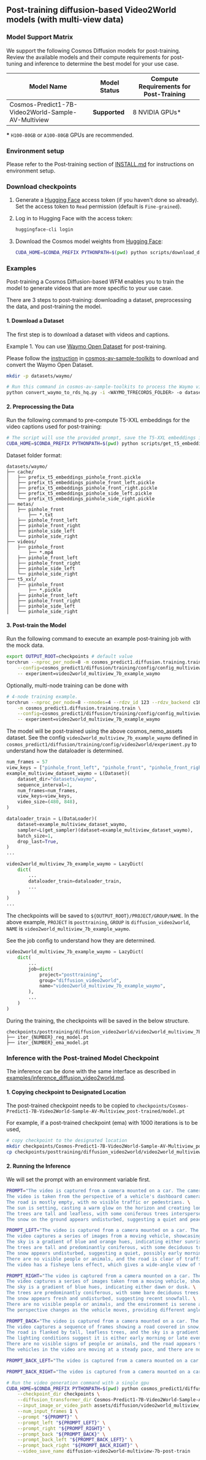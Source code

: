 ## Post-training diffusion-based Video2World models (with multi-view data)

### Model Support Matrix

We support the following Cosmos Diffusion models for post-training. Review the available models and their compute requirements for post-tuning and inference to determine the best model for your use case.

| Model Name                               | Model Status | Compute Requirements for Post-Training |
|----------------------------------------------|------------------|------------------------------------------|
| Cosmos-Predict1-7B-Video2World-Sample-AV-Multiview           | **Supported**    | 8 NVIDIA GPUs*                           |

**\*** `H100-80GB` or `A100-80GB` GPUs are recommended.

### Environment setup

Please refer to the Post-training section of [INSTALL.md](/INSTALL.md#post-training) for instructions on environment setup.

### Download checkpoints

1. Generate a [Hugging Face](https://huggingface.co/settings/tokens) access token (if you haven't done so already). Set the access token to `Read` permission (default is `Fine-grained`).

2. Log in to Hugging Face with the access token:
   ```bash
   huggingface-cli login
   ```

3. Download the Cosmos model weights from [Hugging Face](https://huggingface.co/collections/nvidia/cosmos-predict1-67c9d1b97678dbf7669c89a7):
   ```bash
   CUDA_HOME=$CONDA_PREFIX PYTHONPATH=$(pwd) python scripts/download_diffusion_checkpoints.py --model_sizes 7B --model_types Video2World-Sample-AV-Multiview --checkpoint_dir checkpoints
   ```

### Examples

Post-training a Cosmos Diffusion-based WFM enables you to train the model to generate videos that are more specific to your use case.

There are 3 steps to post-training: downloading a dataset, preprocessing the data, and post-training the model.

#### 1. Download a Dataset

The first step is to download a dataset with videos and captions.

Example 1. You can use [Waymo Open Dataset](https://waymo.com/open/) for post-training.

Please follow the [instruction](https://github.com/nv-tlabs/cosmos-av-sample-toolkits?tab=readme-ov-file#convert-public-datasets) in [cosmos-av-sample-toolkits](https://github.com/nv-tlabs/cosmos-av-sample-toolkits) to download and convert the Waymo Open Dataset.

```bash
mkdir -p datasets/waymo/

# Run this command in cosmos-av-sample-toolkits to process the Waymo videos
python convert_waymo_to_rds_hq.py -i <WAYMO_TFRECORDS_FOLDER> -o datasets/waymo/videos -n 32
```

#### 2. Preprocessing the Data

Run the following command to pre-compute T5-XXL embeddings for the video captions used for post-training:

```bash
# The script will use the provided prompt, save the T5-XXL embeddings in pickle format.
CUDA_HOME=$CONDA_PREFIX PYTHONPATH=$(pwd) python scripts/get_t5_embeddings_from_waymo.py --dataset_path datasets/waymo --prompt "A video of car driving on the road."
```

Dataset folder format:
```
datasets/waymo/
├── cache/
│   ├── prefix_t5_embeddings_pinhole_front.pickle
│   ├── prefix_t5_embeddings_pinhole_front_left.pickle
│   ├── prefix_t5_embeddings_pinhole_front_right.pickle
│   ├── prefix_t5_embeddings_pinhole_side_left.pickle
│   └── prefix_t5_embeddings_pinhole_side_right.pickle
├── metas/
│   ├── pinhole_front
│       ├── *.txt
│   ├── pinhole_front_left
│   ├── pinhole_front_right
│   ├── pinhole_side_left
│   └── pinhole_side_right
├── videos/
│   ├── pinhole_front
│       ├── *.mp4
│   ├── pinhole_front_left
│   ├── pinhole_front_right
│   ├── pinhole_side_left
│   └── pinhole_side_right
├── t5_xxl/
│   ├── pinhole_front
│       ├── *.pickle
│   ├── pinhole_front_left
│   ├── pinhole_front_right
│   ├── pinhole_side_left
│   └── pinhole_side_right
```

#### 3. Post-train the Model

Run the following command to execute an example post-training job with the mock data.
```bash
export OUTPUT_ROOT=checkpoints # default value
torchrun --nproc_per_node=8 -m cosmos_predict1.diffusion.training.train \
    --config=cosmos_predict1/diffusion/training/config/config_multiview.py \
    -- experiment=video2world_multiview_7b_example_waymo
```

Optionally, multi-node training can be done with
```bash
# 4-node training example.
torchrun --nproc_per_node=8 --nnodes=4 --rdzv_id 123 --rdzv_backend c10d --rdzv_endpoint $MASTER_ADDR:1234 \
    -m cosmos_predict1.diffusion.training.train \
    --config=cosmos_predict1/diffusion/training/config/config_multiview.py \
    -- experiment=video2world_multiview_7b_example_waymo
```

The model will be post-trained using the above cosmos_nemo_assets dataset.
See the config `video2world_multiview_7b_example_waymo` defined in `cosmos_predict1/diffusion/training/config/video2world/experiment.py` to understand how the dataloader is determined.
```python
num_frames = 57
view_keys = ["pinhole_front_left", "pinhole_front", "pinhole_front_right", "pinhole_side_left", "pinhole_side_right"]
example_multiview_dataset_waymo = L(Dataset)(
    dataset_dir="datasets/waymo",
    sequence_interval=1,
    num_frames=num_frames,
    view_keys=view_keys,
    video_size=(480, 848),
)

dataloader_train = L(DataLoader)(
    dataset=example_multiview_dataset_waymo,
    sampler=L(get_sampler)(dataset=example_multiview_dataset_waymo),
    batch_size=1,
    drop_last=True,
)
...

video2world_multiview_7b_example_waymo = LazyDict(
    dict(
        ...
        dataloader_train=dataloader_train,
        ...
    )
)
...

```

The checkpoints will be saved to `${OUTPUT_ROOT}/PROJECT/GROUP/NAME`.
In the above example, `PROJECT` is `posttraining`, `GROUP` is `diffusion_video2world`, `NAME` is `video2world_multiview_7b_example_waymo`.

See the job config to understand how they are determined.
```python
video2world_multiview_7b_example_waymo = LazyDict(
    dict(
        ...
        job=dict(
            project="posttraining",
            group="diffusion_video2world",
            name="video2world_multiview_7b_example_waymo",
        ),
        ...
    )
)
```

During the training, the checkpoints will be saved in the below structure.
```
checkpoints/posttraining/diffusion_video2world/video2world_multiview_7b_example_waymo/checkpoints/
├── iter_{NUMBER}_reg_model.pt
├── iter_{NUMBER}_ema_model.pt
```


### Inference with the Post-trained Model Checkpoint

The inference can be done with the same interface as described in [examples/inference_diffusion_video2world.md](/examples/inference_diffusion_video2world.md).

#### 1. Copying checkpoint to Designated Location

The post-trained checkpoint needs to be copied to `checkpoints/Cosmos-Predict1-7B-Video2World-Sample-AV-Multiview_post-trained/model.pt`

For example, if a post-trained checkpoint (ema) with 1000 iterations is to be used,
```bash
# copy checkpoint to the designated location
mkdir checkpoints/Cosmos-Predict1-7B-Video2World-Sample-AV-Multiview_post-trained/
cp checkpoints/posttraining/diffusion_video2world/video2world_multiview_7b_example_waymo/checkpoints/iter_000001000_ema_model.pt checkpoints/Cosmos-Predict1-7B-Video2World-Sample-AV-Multiview_post-trained/model.pt
```
#### 2. Running the Inference

We will set the prompt with an environment variable first.
```bash
PROMPT="The video is captured from a camera mounted on a car. The camera is facing forward. \
The video is taken from the perspective of a vehicle's dashboard camera, showing a straight road flanked by snow-covered trees and a clear sky. \
The road is mostly empty, with no visible traffic or pedestrians. \
The sun is setting, casting a warm glow on the horizon and creating long shadows on the snow. \
The trees are tall and leafless, with some coniferous trees interspersed among the bare deciduous trees. \
The snow on the ground appears undisturbed, suggesting a quiet and peaceful setting."

PROMPT_LEFT="The video is captured from a camera mounted on a car. The camera is facing to the left. \
The video captures a series of images from a moving vehicle, showcasing a winter scene with snow-covered ground and trees. \
The sky is a gradient of blue and orange hues, indicating either sunrise or sunset. \
The trees are tall and predominantly coniferous, with some deciduous trees as well. \
The snow appears undisturbed, suggesting a quiet, possibly early morning setting. \
There are no visible people or animals, and the road is clear of traffic. \
The video has a fisheye lens effect, which gives a wide-angle view of the surroundings."

PROMPT_RIGHT="The video is captured from a camera mounted on a car. The camera is facing to the right. \
The video captures a series of images taken from a moving vehicle, showcasing a winter scene with snow-covered ground and trees. \
The sky is a gradient of blue hues, indicating either dawn or dusk. \
The trees are predominantly coniferous, with some bare deciduous trees. \
The snow appears fresh and undisturbed, suggesting recent snowfall. \
There are no visible people or animals, and the environment is serene and untouched. \
The perspective changes as the vehicle moves, providing different angles of the same landscape."

PROMPT_BACK="The video is captured from a camera mounted on a car. The camera is facing backwards. \
The video captures a sequence of frames showing a road covered in snow, with tire tracks visible on the surface. \
The road is flanked by tall, leafless trees, and the sky is a gradient of pink and blue hues, indicating either sunrise or sunset. \
The lighting conditions suggest it is either early morning or late evening. \
There are no visible signs of people or animals, and the road appears to be in a rural or less populated area. \
The vehicles in the video are moving at a steady pace, and there are no visible traffic signs or markings that stand out."

PROMPT_BACK_LEFT="The video is captured from a camera mounted on a car. The camera is facing the rear left side."

PROMPT_BACK_RIGHT="The video is captured from a camera mounted on a car. The camera is facing the rear right side."
```

```bash
# Run the video generation command with a single gpu
CUDA_HOME=$CONDA_PREFIX PYTHONPATH=$(pwd) python cosmos_predict1/diffusion/inference/video2world_multiview.py \
    --checkpoint_dir checkpoints \
    --diffusion_transformer_dir Cosmos-Predict1-7B-Video2World-Sample-AV-Multiview_post-trained \
    --input_image_or_video_path assets/diffusion/video2world_multiview_input1.mp4 \
    --num_input_frames 1 \
    --prompt "${PROMPT}" \
    --prompt_left "${PROMPT_LEFT}" \
    --prompt_right "${PROMPT_RIGHT}" \
    --prompt_back "${PROMPT_BACK}" \
    --prompt_back_left "${PROMPT_BACK_LEFT}" \
    --prompt_back_right "${PROMPT_BACK_RIGHT}" \
    --video_save_name diffusion-video2world-multiview-7b-post-train
```
